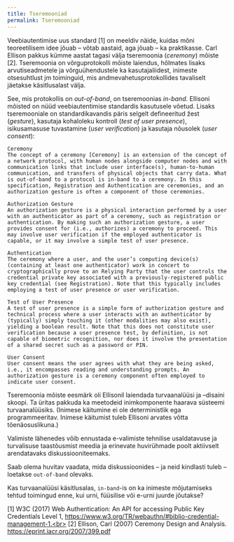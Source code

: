 ```yaml
---
title: Tseremooniad
permalink: Tseremooniad
---
```


Veebiautentimise uus standard [1] on meeldiv näide, kuidas mõni teoreetilisem idee jõuab – võtab aastaid, aga jõuab – ka praktikasse. Carl Ellison pakkus kümme aastat tagasi välja tseremoonia (_ceremony_) mõiste [2]. Tseremoonia on võrguprotokolli mõiste laiendus, hõlmates lisaks arvutiseadmetele ja võrguühendustele ka kasutajaliidest, inimeste otsesuhtlust jm toiminguid, mis andmevahetusprotokollides tavaliselt jäetakse käsitlusalast välja.

See, mis protokollis on _out-of-band_, on tseremoonias _in-band_. Ellisoni mõisted on nüüd veebiautentimise standardis kasutusele võetud. Lisaks tseremooniale on standardikavandis päris selgelt defineeritud žest (_gesture_), kasutaja kohaloleku kontroll (_test of user presence_), isikusamasuse tuvastamine (_user verification_) ja kasutaja nõusolek (_user consent_):

```
Ceremony 
The concept of a ceremony [Ceremony] is an extension of the concept of a network protocol, with human nodes alongside computer nodes and with communication links that include user interface(s), human-to-human communication, and transfers of physical objects that carry data. What is out-of-band to a protocol is in-band to a ceremony. In this specification, Registration and Authentication are ceremonies, and an authorization gesture is often a component of those ceremonies.

Authorization Gesture 
An authorization gesture is a physical interaction performed by a user with an authenticator as part of a ceremony, such as registration or authentication. By making such an authorization gesture, a user provides consent for (i.e., authorizes) a ceremony to proceed. This may involve user verification if the employed authenticator is capable, or it may involve a simple test of user presence.

Authentication 
The ceremony where a user, and the user’s computing device(s) (containing at least one authenticator) work in concert to cryptographically prove to an Relying Party that the user controls the credential private key associated with a previously-registered public key credential (see Registration). Note that this typically includes employing a test of user presence or user verification.

Test of User Presence
A test of user presence is a simple form of authorization gesture and technical process where a user interacts with an authenticator by (typically) simply touching it (other modalities may also exist), yielding a boolean result. Note that this does not constitute user verification because a user presence test, by definition, is not capable of biometric recognition, nor does it involve the presentation of a shared secret such as a password or PIN.

User Consent
User consent means the user agrees with what they are being asked, i.e., it encompasses reading and understanding prompts. An authorization gesture is a ceremony component often employed to indicate user consent.
```

Tseremoonia mõiste eesmärk oli Ellisonil laiendada turvaanalüüsi ja –disaini skoopi. Ta üritas pakkuda ka meetodeid inimkomponente haarava süsteemi turvaanalüüsiks. (Inimese käitumine ei ole deterministlik ega programmeeritav. Inimese käitumist tuleb Ellisoni arvates võtta tõenäosuslikuna.)

Valimiste lähenedes võib ennustada e-valimiste tehnilise usaldatavuse ja turvalisuse taastõusmist meedia ja erinevate huvirühmade poolt aktiivselt arendatavaks diskussiooniteemaks. 

Saab olema huvitav vaadata, mida diskussioonides – ja neid kindlasti tuleb – loetakse `out-of-band` olevaks.

Kas turvaanalüüsi käsitlusalas, `in-band`-is on ka inimeste mõjutamiseks tehtud toimingud enne, kui urni, füüsilise või e-urni juurde jõutakse?

[1] W3C (2017) Web Authentication: An API for accessing Public Key Credentials Level 1, https://www.w3.org/TR/webauthn/#biblio-credential-management-1.<br>
[2] Ellison, Carl (2007) Ceremony Design and Analysis. https://eprint.iacr.org/2007/399.pdf 
